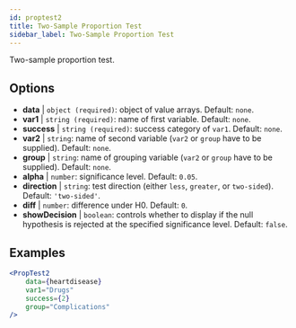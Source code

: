 ```yaml
---
id: proptest2
title: Two-Sample Proportion Test
sidebar_label: Two-Sample Proportion Test
---
```


Two-sample proportion test.

## Options

* __data__ | `object (required)`: object of value arrays. Default: `none`.
* __var1__ | `string (required)`: name of first variable. Default: `none`.
* __success__ | `string (required)`: success category of `var1`. Default: `none`.
* __var2__ | `string`: name of second variable (`var2` or `group` have to be supplied). Default: `none`.
* __group__ | `string`: name of grouping variable (`var2` or `group` have to be supplied). Default: `none`.
* __alpha__ | `number`: significance level. Default: `0.05`.
* __direction__ | `string`: test direction (either `less`, `greater`, or `two-sided`). Default: `'two-sided'`.
* __diff__ | `number`: difference under H0. Default: `0`.
* __showDecision__ | `boolean`: controls whether to display if the null hypothesis is rejected at the specified significance level. Default: `false`.


## Examples

```jsx live
<PropTest2
    data={heartdisease} 
    var1="Drugs"
    success={2}
    group="Complications"
/>
```
